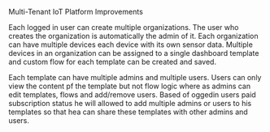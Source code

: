  Multi-Tenant IoT Platform Improvements

 Each logged in user can create multiple organizations. The user who creates the organization is automatically the admin of it. Each organization can have multiple devices each device with its own sensor data. Multiple devices in an organization can be assigned to a single dashboard template and custom flow for each template can be created and saved. 

 Each template can have multiple admins and multiple users. Users can only view the content pf the template but not flow logic where as admins can edit templates, flows and add/remove users. Based of oggedin users paid subscription status he will allowed to add multiple admins or users to his templates so that hea can share these templates with other admins and users. 